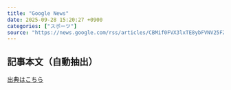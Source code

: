 ```yaml
---
title: "Google News"
date: 2025-09-28 15:20:27 +0900
categories: ["スポーツ"]
source: "https://news.google.com/rss/articles/CBMif0FVX3lxTE8ybFVNV25FZHhIY3pFSVZ5UmVUZUxCcmpiRE9SanVfc241UTl3ay0wVHlfT1Z2aHJCSjZ2MUxSN3ZyR3h5WWpXOHlLTTRjUFM3eUxmYk5OSG5KbGZ3MXJnem9tSGJTSGxyRDFibGU3N1hXVkg0VzE5cnNfdXdxTlk?oc=5"
---
```


## 記事本文（自動抽出）
<body class="y0K44d EA71Tc" id="readabilityBody"></body>

[出典はこちら](https://news.google.com/rss/articles/CBMif0FVX3lxTE8ybFVNV25FZHhIY3pFSVZ5UmVUZUxCcmpiRE9SanVfc241UTl3ay0wVHlfT1Z2aHJCSjZ2MUxSN3ZyR3h5WWpXOHlLTTRjUFM3eUxmYk5OSG5KbGZ3MXJnem9tSGJTSGxyRDFibGU3N1hXVkg0VzE5cnNfdXdxTlk?oc=5)
